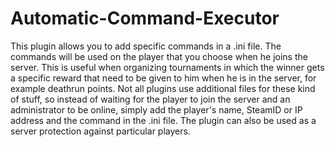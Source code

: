 # Automatic-Command-Executor
This plugin allows you to add specific commands in a .ini file. The commands will be used on the player that you choose when he joins the server. This is useful when organizing tournaments in which the winner gets a specific reward that need to be given to him when he is in the server, for example deathrun points. Not all plugins use additional files for these kind of stuff, so instead of waiting for the player to join the server and an administrator to be online, simply add the player's name, SteamID or IP address and the command in the .ini file. The plugin can also be used as a server protection against particular players.
